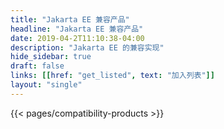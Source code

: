 ```yaml
---
title: "Jakarta EE 兼容产品"
headline: "Jakarta EE 兼容产品"
date: 2019-04-2T11:10:38-04:00
description: "Jakarta EE 的兼容实现"
hide_sidebar: true
draft: false
links: [[href: "get_listed", text: "加入列表"]]
layout: "single"
---
```


{{< pages/compatibility-products >}}
